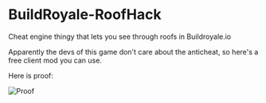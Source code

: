 # BuildRoyale-RoofHack
Cheat engine thingy that lets you see through roofs in Buildroyale.io 

Apparently the devs of this game don't care about the anticheat, so here's a free client mod you can use. 

Here is proof: 

![Proof](https://i.imgur.com/NlzlYFL.png)
